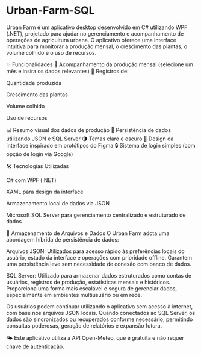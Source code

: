 # Urban-Farm-SQL
Urban Farm é um aplicativo desktop desenvolvido em C# utilizando WPF (.NET), projetado para ajudar no gerenciamento e acompanhamento de operações de agricultura urbana. O aplicativo oferece uma interface intuitiva para monitorar a produção mensal, o crescimento das plantas, o volume colhido e o uso de recursos.

✨ Funcionalidades
📅 Acompanhamento da produção mensal (selecione um mês e insira os dados relevantes)
🌿 Registros de:

Quantidade produzida

Crescimento das plantas

Volume colhido

Uso de recursos

📊 Resumo visual dos dados de produção
💾 Persistência de dados utilizando JSON e SQL Server
🌗 Temas claro e escuro
🎨 Design da interface inspirado em protótipos do Figma
🔒 Sistema de login simples (com opção de login via Google)

🛠️ Tecnologias Utilizadas

C# com WPF (.NET)

XAML para design da interface

Armazenamento local de dados via JSON

Microsoft SQL Server para gerenciamento centralizado e estruturado de dados

📁 Armazenamento de Arquivos e Dados
O Urban Farm adota uma abordagem híbrida de persistência de dados:

Arquivos JSON: Utilizados para acesso rápido às preferências locais do usuário, estado da interface e operações com prioridade offline. Garantem uma persistência leve sem necessidade de conexão com banco de dados.

SQL Server: Utilizado para armazenar dados estruturados como contas de usuários, registros de produção, estatísticas mensais e históricos. Proporciona uma forma mais escalável e segura de gerenciar dados, especialmente em ambientes multiusuário ou em rede.

Os usuários podem continuar utilizando o aplicativo sem acesso à internet, com base nos arquivos JSON locais. Quando conectados ao SQL Server, os dados são sincronizados ou recuperados conforme necessário, permitindo consultas poderosas, geração de relatórios e expansão futura.

🌤️ Este aplicativo utiliza a API Open-Meteo, que é gratuita e não requer chave de autenticação.
